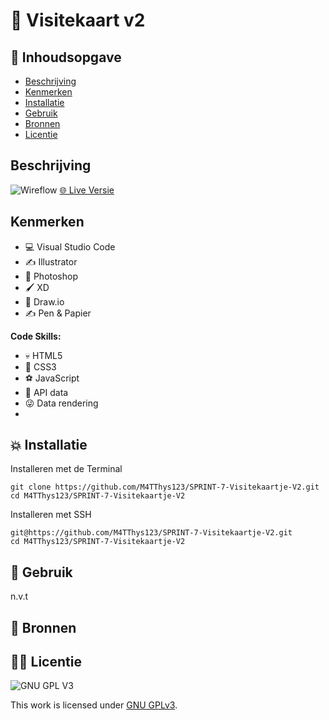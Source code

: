 # 🚀 Visitekaart v2
<!-- Geef je project een titel en schrijf in één zin wat het is -->

## 📙 Inhoudsopgave

  * [Beschrijving](#beschrijving)
  * [Kenmerken](#kenmerken)
  * [Installatie](#installatie)
  * [Gebruik](#gebruik)
  * [Bronnen](#bronnen)
  * [Licentie](#licentie)

## Beschrijving
![Wireflow](https://github.com/M4TThys123/SPRINT-8-Coding-the-Curbs/blob/main/assets/Card%20page.png)
[🌐 Live Versie](https://m4tthys123.github.io/keep-users-in-control-coding-the-curbs/)


## Kenmerken

- 💻 Visual Studio Code
- ✍️ Illustrator
- 🤳 Photoshop
- 🖌️ XD
- 🐼 Draw.io
- ✍️ Pen & Papier

**Code Skills:**

- 💀 HTML5
- 🧍 CSS3
- ⚽ JavaScript
- 💾 API data
- 😜 Data rendering
- 
## 💥 Installatie

Installeren met de Terminal

```
git clone https://github.com/M4TThys123/SPRINT-7-Visitekaartje-V2.git
cd M4TThys123/SPRINT-7-Visitekaartje-V2
```

Installeren met SSH

```
git@https://github.com/M4TThys123/SPRINT-7-Visitekaartje-V2.git
cd M4TThys123/SPRINT-7-Visitekaartje-V2
```

## 🚊 Gebruik

n.v.t

## 🥇 Bronnen

## 🦹‍♂️ Licentie

![GNU GPL V3](https://www.gnu.org/graphics/gplv3-127x51.png)

This work is licensed under [GNU GPLv3](./LICENSE).
